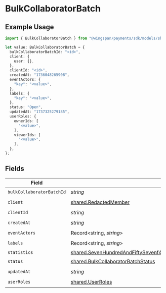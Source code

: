 # BulkCollaboratorBatch

## Example Usage

```typescript
import { BulkCollaboratorBatch } from "@wingspan/payments/sdk/models/shared";

let value: BulkCollaboratorBatch = {
  bulkCollaboratorBatchId: "<id>",
  client: {
    user: {},
  },
  clientId: "<id>",
  createdAt: "1736048265908",
  eventActors: {
    "key": "<value>",
  },
  labels: {
    "key": "<value>",
  },
  status: "Open",
  updatedAt: "1737325279185",
  userRoles: {
    ownerIds: [
      "<value>",
    ],
    viewerIds: [
      "<value>",
    ],
  },
};
```

## Fields

| Field                                                                                                                                                                                                                 | Type                                                                                                                                                                                                                  | Required                                                                                                                                                                                                              | Description                                                                                                                                                                                                           |
| --------------------------------------------------------------------------------------------------------------------------------------------------------------------------------------------------------------------- | --------------------------------------------------------------------------------------------------------------------------------------------------------------------------------------------------------------------- | --------------------------------------------------------------------------------------------------------------------------------------------------------------------------------------------------------------------- | --------------------------------------------------------------------------------------------------------------------------------------------------------------------------------------------------------------------- |
| `bulkCollaboratorBatchId`                                                                                                                                                                                             | *string*                                                                                                                                                                                                              | :heavy_check_mark:                                                                                                                                                                                                    | N/A                                                                                                                                                                                                                   |
| `client`                                                                                                                                                                                                              | [shared.RedactedMember](../../../sdk/models/shared/redactedmember.md)                                                                                                                                                 | :heavy_check_mark:                                                                                                                                                                                                    | N/A                                                                                                                                                                                                                   |
| `clientId`                                                                                                                                                                                                            | *string*                                                                                                                                                                                                              | :heavy_check_mark:                                                                                                                                                                                                    | N/A                                                                                                                                                                                                                   |
| `createdAt`                                                                                                                                                                                                           | *string*                                                                                                                                                                                                              | :heavy_check_mark:                                                                                                                                                                                                    | N/A                                                                                                                                                                                                                   |
| `eventActors`                                                                                                                                                                                                         | Record<string, *string*>                                                                                                                                                                                              | :heavy_check_mark:                                                                                                                                                                                                    | N/A                                                                                                                                                                                                                   |
| `labels`                                                                                                                                                                                                              | Record<string, *string*>                                                                                                                                                                                              | :heavy_check_mark:                                                                                                                                                                                                    | N/A                                                                                                                                                                                                                   |
| `statistics`                                                                                                                                                                                                          | [shared.SevenHundredAndFiftySevenf4961b94334fd41cedc27262be7b14583377703cda6490b996969bd4e66c2](../../../sdk/models/shared/sevenhundredandfiftysevenf4961b94334fd41cedc27262be7b14583377703cda6490b996969bd4e66c2.md) | :heavy_minus_sign:                                                                                                                                                                                                    | N/A                                                                                                                                                                                                                   |
| `status`                                                                                                                                                                                                              | [shared.BulkCollaboratorBatchStatus](../../../sdk/models/shared/bulkcollaboratorbatchstatus.md)                                                                                                                       | :heavy_check_mark:                                                                                                                                                                                                    | N/A                                                                                                                                                                                                                   |
| `updatedAt`                                                                                                                                                                                                           | *string*                                                                                                                                                                                                              | :heavy_check_mark:                                                                                                                                                                                                    | N/A                                                                                                                                                                                                                   |
| `userRoles`                                                                                                                                                                                                           | [shared.UserRoles](../../../sdk/models/shared/userroles.md)                                                                                                                                                           | :heavy_check_mark:                                                                                                                                                                                                    | N/A                                                                                                                                                                                                                   |